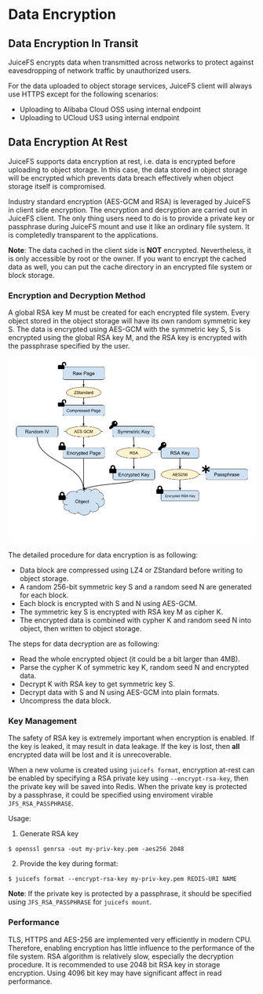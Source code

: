 # Data Encryption

## Data Encryption In Transit

JuiceFS encrypts data when transmitted across networks to protect against
eavesdropping of network traffic by unauthorized users.

For the data uploaded to object storage services, JuiceFS client will always
use HTTPS except for the following scenarios:

- Uploading to Alibaba Cloud OSS using internal endpoint
- Uploading to UCloud US3 using internal endpoint


## Data Encryption At Rest

JuiceFS supports data encryption at rest, i.e. data is encrypted before
uploading to object storage. In this case, the data stored in object storage
will be encrypted which prevents data breach effectively when object storage
itself is compromised.

Industry standard encryption (AES-GCM and RSA) is leveraged by JuiceFS in
client side encryption. The encryption and decryption are carried out in
JuiceFS client. The only thing users need to do is to provide a private key or
passphrase during JuiceFS mount and use it like an ordinary file system. It is
completedly transparent to the applications.

**Note**: The data cached in the client side is **NOT** encrypted. Nevertheless, it is
only accessible by root or the owner. If you want to encrypt the cached data
as well, you can put the cache directory in an encrypted file system or block
storage.


### Encryption and Decryption Method

A global RSA key M must be created for each encrypted file system.
Every object stored in the object storage will have its own random symmetric
key S. The data is encrypted using AES-GCM with the symmetric key S, S is
encrypted using the global RSA key M, and the RSA key is encrypted with the
passphrase specified by the user.

![Encryption At-rest](../images/encryption.png)

The detailed procedure for data encryption is as following:

- Data block are compressed using LZ4 or ZStandard before writing to object storage.
- A random 256-bit symmetric key S and a random seed N are generated for each block.
- Each block is encrypted with S and N using AES-GCM.
- The symmetric key S is encrypted with RSA key M as cipher K.
- The encrypted data is combined with cypher K and random seed N into object, then written to object storage.

The steps for data decryption are as following:

- Read the whole encrypted object (it could be a bit larger than 4MB).
- Parse the cypher K of symmetric key K, random seed N and encrypted data.
- Decrypt K with RSA key to get symmetric key S.
- Decrypt data with S and N using AES-GCM into plain formats.
- Uncompress the data block.


### Key Management

The safety of RSA key is extremely important when encryption is enabled. If
the key is leaked, it may result in data leakage. If the key is lost, then
**all** encrypted data will be lost and it is unrecoverable.

When a new volume is created using `juicefs format`, encryption at-rest can be
enabled by specifying a RSA private key using `--encrypt-rsa-key`, then the
private key will be saved into Redis. When the private key is protected by a
passphrase, it could be specified using enviroment virable `JFS_RSA_PASSPHRASE`.

Usage:

1. Generate RSA key

```shell
$ openssl genrsa -out my-priv-key.pem -aes256 2048
```

2. Provide the key during format:

```shell
$ juicefs format --encrypt-rsa-key my-priv-key.pem REDIS-URI NAME
```

**Note**: If the private key is protected by a passphrase, it should be
specified using `JFS_RSA_PASSPHRASE` for `juicefs mount`.


### Performance

TLS, HTTPS and AES-256 are implemented very efficiently in modern
CPU. Therefore, enabling encryption has little influence to the performance of
the file system. RSA algorithm is relatively slow, especially the decryption
procedure. It is recommended to use 2048 bit RSA key in storage encryption.
Using 4096 bit key may have significant affect in read performance.
